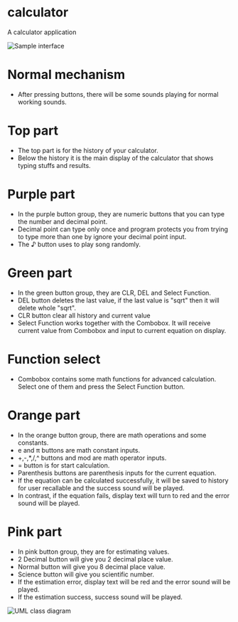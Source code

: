 # calculator

A calculator application

![Sample interface]("https://media.discordapp.net/attachments/1015464234664067122/1207294696389476372/image.png?ex=65df1fce&is=65ccaace&hm=d6e652a70b96c45f2e3910c98b17e7ae07914df7e37ff32b6c723fcabb143aa4&=&format=webp&quality=lossless&width=297&height=468")

# Normal mechanism

- After pressing buttons, there will be some sounds playing for normal working sounds.

# Top part

- The top part is for the history of your calculator.
- Below the history it is the main display of the calculator that shows typing stuffs and results.

# Purple part

- In the purple button group, they are numeric buttons that you can type the number and decimal point.
- Decimal point can type only once and program protects you from trying to type more than one by ignore your decimal point input.
- The ♪ button uses to play song randomly.

# Green part

- In the green button group, they are CLR, DEL and Select Function.
- DEL button deletes the last value, if the last value is "sqrt" then it will delete whole "sqrt".
- CLR button clear all history and current value
- Select Function works together with the Combobox. It will receive current value from Combobox and input to current equation on display.

# Function select

- Combobox contains some math functions for advanced calculation. Select one of them and press the Select Function button.

# Orange part

- In the orange button group, there are math operations and some constants.
- e and π buttons are math constant inputs.
- +,-,\*,/,^ buttons and mod are math operator inputs.
- = button is for start calculation.
- Parenthesis buttons are parenthesis inputs for the current equation.
- If the equation can be calculated successfully, it will be saved to history for user recallable and the success sound will be played.
- In contrast, if the equation fails, display text will turn to red and the error sound will be played.

# Pink part

- In pink button group, they are for estimating values.
- 2 Decimal button will give you 2 decimal place value.
- Normal button will give you 8 decimal place value.
- Science button will give you scientific number.
- If the estimation error, display text will be red and the error sound will be played.
- If the estimation success, success sound will be played.

![UML class diagram]("https://media.discordapp.net/attachments/1015464234664067122/1207294342973227038/hw01_1-24.jpg?ex=65df1f79&is=65ccaa79&hm=4deb19e653c2389b10a9d3e48d380b2304bf000a17def82c0c10164d623743a3&=&format=webp&width=362&height=467")
